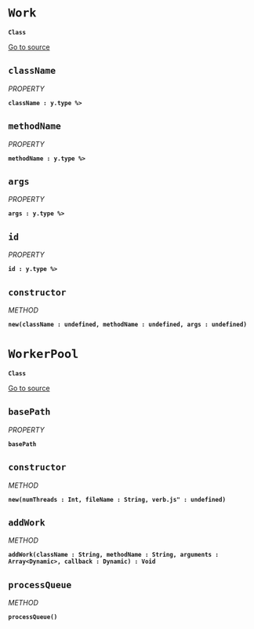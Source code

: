 
# `Work` 
**`Class`**



[Go to source](https://github.com/pboyer/verb/blob/master/src/verb/exe/WorkerPool.hx/)







    
## `className`
*PROPERTY*

**`className : y.type %>`**


    
## `methodName`
*PROPERTY*

**`methodName : y.type %>`**


    
## `args`
*PROPERTY*

**`args : y.type %>`**


    
## `id`
*PROPERTY*

**`id : y.type %>`**


    

    
## `constructor`
*METHOD*

**`new(className : undefined, methodName : undefined, args : undefined) `**


    
   



# `WorkerPool` 
**`Class`**



[Go to source](https://github.com/pboyer/verb/blob/master/src/verb/exe/WorkerPool.hx/)







    
## `basePath`
*PROPERTY*

**`basePath `**


    

    
## `constructor`
*METHOD*

**`new(numThreads : Int, fileName : String, verb.js" : undefined) `**


    
## `addWork`
*METHOD*

**`addWork(className : String, methodName : String, arguments : Array<Dynamic>, callback : Dynamic) : Void`**


    
## `processQueue`
*METHOD*

**`processQueue() `**


    
   




